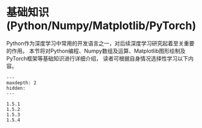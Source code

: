 # 基础知识(Python/Numpy/Matplotlib/PyTorch)


Python作为深度学习中常用的开发语言之一，对后续深度学习研究起着至关重要的作用。
本节将对Python编程、Numpy数组及运算、Matplotlib图形绘制及PyTorch框架等基础知识进行详细介绍，
读者可根据自身情况选择性学习以下内容。

```{toctree}
---
maxdepth: 2
hidden:
---

1.5.1
1.5.2
1.5.3
1.5.4
```
